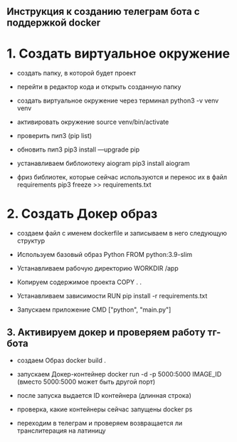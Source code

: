 ## Инструкция к созданию телеграм бота с поддержкой docker
# 1. Создать виртуальное окружение
- создать папку, в которой будет проект
- перейти в редактор кода и открыть созданную папку
- создать виртуальное окружение через терминал
python3 -v venv venv

- активировать окружение
source venv/bin/activate

- проверить пип3
(pip list)

- обновить пип3
pip3 install —upgrade pip

- устанавливаем библоиотеку aiogram
pip3 install aiogram

- фриз библиотек, которые сейчас используются и перенос их в файл requirements
pip3 freeze >> requirements.txt

# 2. Cоздать Докер образ
- создаем файл с именем dockerfile  и записываем в него следующую структур

- Используем базовый образ Python
FROM python:3.9-slim

- Устанавливаем рабочую директорию
WORKDIR /app

- Копируем содержимое проекта
COPY . .

- Устанавливаем зависимости
RUN pip install -r requirements.txt

- Запускаем приложение
CMD ["python", "main.py"]

## 3. Активируем докер и проверяем работу тг-бота
- создаем Образ
docker build .

- запускаем Докер-контейнер
docker run -d -p 5000:5000 IMAGE_ID
(вместо 5000:5000 может быть другой порт)

- после запуска выдается ID контейнера (длинная строка)
- проверка, какие контейнеры сейчас запущены
docker ps

- переходим в телеграм и проверяем возвращается ли транслитерация на латиницу
